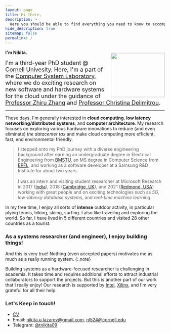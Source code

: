 ```yaml
---
layout: page
title: Hi there,
description: >
  Here you should be able to find everything you need to know to accomplish the most common tasks when blogging with Hydejack.
hide_description: true
sitemap: false
permalink: /
---
```


<img src="../assets/photo_1.jpg" width="170" height="140" style="float:right; padding-left:10px; padding-top:10px" />

**I'm Nikita.**<br/>


<font size="4"> I'm a third-year PhD student @ <a href="http://cornell.edu/" title="Cornell">Cornell Univesity</a>. Here, I'm a part of the <a href="https://www.csl.cornell.edu/" title="Cornell">Computer System Laboratory</a>, where we do exciting research on new software and hardware systems for the cloud under the guidance of <a href="https://www.csl.cornell.edu/~zhiruz/" title="Cornell">Professor Zhiru Zhang</a> and <a href="https://www.csl.cornell.edu/~delimitrou/" title="Cornell">Professor Christina Delimitrou</a>. </font>

---

These days, I'm generally interested in **cloud computing**, **low latency networking/distributed systems**, and **computer architecture**. My research focuses on exploring various hardware innovations to reduce (and even eliminate) *the datacenter tax* and make cloud computing more efficient, fast, end environmental friendly.

> I stepped onto my PhD journey with a diverse engineering background after earning an undergraduate degree in Electrical Engineering from <a href="http://bmstu.ru/" title="BMSTU">BMSTU</a>, an MS degree in Computer Science from <a href="http://epfl.ch/" title="EPFL">EPFL</a>, and working as a software developer at a Samsung R&D Institute for about two years. 
<br/><br/>I was an intern and visiting student researcher at Microsoft Research in 2017 (<a href="https://www.microsoft.com/en-us/research/lab/microsoft-research-india/" title="MSRIndia">India</a>), 2018 (<a href="https://www.microsoft.com/en-us/research/lab/microsoft-research-cambridge/" title="MSRC">Cambridge, UK</a>), and 2021 (<a href="https://www.microsoft.com/en-us/research/lab/microsoft-research-redmond/" title="MSRR">Redmond, USA</a>) working with great people and on exciting technologies such as _5G_, _low-latency database systems_, and _real-time machine learning_.

In my free time, I enjoy all sorts of **intense** outdoor activity, in particular plying tennis, hiking, skiing, surfing. I also like traveling and exploring the world. So far, I have lived in 5 different countries and visited 28 other countries as a tourist.


### As a systems researcher (and engineer), I enjoy building things!

And this is very true! Nothing (even accepted papers) motivates me as much as a really running system.
{:.note}

Building systems as a hardware-focused researcher is challenging in academia. It takes time and requires additional efforts to attract industrial collaborators to support the projects. But this is another part of our work that I really enjoy! Our research is supported by <a href="https://www.intel.com/" title="Intel">Intel</a>, <a href="https://www.xilinx.com/" title="Xilinx">Xilinx</a>, and I'm very grateful for all their help.


### Let's Keep in touch!

* [CV](../assets/Nikita_Lazarev_CV.pdf)
* Email: [nikita.u.lazarev@gmail.com](mailto:nikita.u.lazarev@gmail.com), [nl524@cornell.edu](mailto:nl524@cornell.edu)
* Telegram: [@tnikita09](https://t.me/tnikita09)
